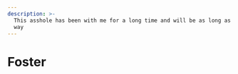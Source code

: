 ```yaml
---
description: >-
  This asshole has been with me for a long time and will be as long as I have my
  way
---
```


# Foster

